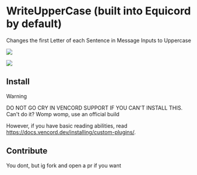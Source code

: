# WriteUpperCase (built into Equicord by default)
Changes the first Letter of each Sentence in Message Inputs to Uppercase

![](https://cdn.nest.rip/uploads/34dbe985-82a0-453d-8cf1-a4ecfc0616a0.png)

![](https://cdn.nest.rip/uploads/98ffa0c6-8a28-45f6-9164-2cffcfeefa22.png)

## Install

> [!WARNING]
> DO NOT GO CRY IN VENCORD SUPPORT IF YOU CAN'T INSTALL THIS. Can't do it? Womp womp, use an official build

However, if you have basic reading abilities, read https://docs.vencord.dev/installing/custom-plugins/.

## Contribute

You dont, but ig fork and open a pr if you want
